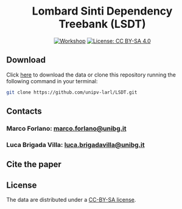 <div align="center">

# Lombard Sinti Dependency Treebank (LSDT)

[![Workshop](https://img.shields.io/badge/workshop-ComputEL--6-blue.svg)](https://www.hitz.eus/gwc2023/)
[![License: CC BY-SA 4.0](https://img.shields.io/badge/License-CC%20BY--SA%204.0-lightgrey.svg)](https://creativecommons.org/licenses/by-sa/4.0/)

</div>

## Download

Click [here]() to download the data or clone this repository running the following command in your terminal:

```sh
git clone https://github.com/unipv-larl/LSDT.git
```

## Contacts

### Marco Forlano: [marco.forlano@unibg.it](mailto:marco.forlano@unibg.it)

### Luca Brigada Villa: [luca.brigadavilla@unibg.it](mailto:luca.brigadavilla@unibg.it)

## Cite the paper

## License

The data are distributed under a [CC-BY-SA license](https://creativecommons.org/licenses/by-sa/4.0/).
